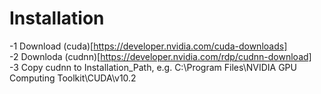 # Installation  
-1 Download (cuda)[https://developer.nvidia.com/cuda-downloads]  
-2 Downloda (cudnn)[https://developer.nvidia.com/rdp/cudnn-download]  
-3 Copy cudnn to Installation_Path, e.g. C:\Program Files\NVIDIA GPU Computing Toolkit\CUDA\v10.2  
 